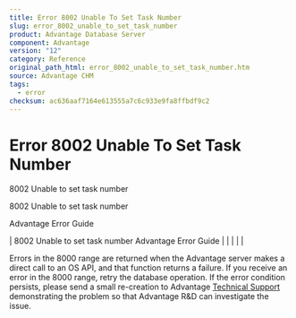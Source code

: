 ```yaml
---
title: Error 8002 Unable To Set Task Number
slug: error_8002_unable_to_set_task_number
product: Advantage Database Server
component: Advantage
version: "12"
category: Reference
original_path_html: error_8002_unable_to_set_task_number.htm
source: Advantage CHM
tags:
  - error
checksum: ac636aaf7164e613555a7c6c933e9fa8ffbdf9c2
---
```


# Error 8002 Unable To Set Task Number

8002 Unable to set task number

8002 Unable to set task number

Advantage Error Guide

| 8002 Unable to set task number  Advantage Error Guide |  |  |  |  |

Errors in the 8000 range are returned when the Advantage server makes a direct call to an OS API, and that function returns a failure. If you receive an error in the 8000 range, retry the database operation. If the error condition persists, please send a small re-creation to Advantage [Technical Support](master_technical_support_u_s__and_canada.md) demonstrating the problem so that Advantage R&D can investigate the issue.
